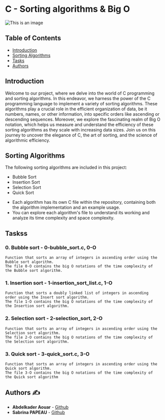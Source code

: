 # **C - Sorting algorithms & Big O**

![This is an image](https://zupimages.net/up/23/38/asrq.png)


## **Table of Contents**

- [Introduction](#introduction)
- [Sorting Algorithms](#sorting-algorithms)
- [Tasks](#Tasks)
- [Authors](#Authors)


## **Introduction**

Welcome to our project, where we delve into the world of C programming and sorting algorithms. In this endeavor, we harness the power of the C programming language to implement a variety of sorting algorithms. These algorithms play a crucial role in the efficient organization of data, be it numbers, names, or other information, into specific orders like ascending or descending sequences. Moreover, we explore the fascinating realm of Big O notation, which helps us measure and understand the efficiency of these sorting algorithms as they scale with increasing data sizes. Join us on this journey to uncover the elegance of C, the art of sorting, and the science of algorithmic efficiency.


## **Sorting Algorithms**

The following sorting algorithms are included in this project:

- Bubble Sort
- Insertion Sort
- Selection Sort
- Quick Sort

* Each algorithm has its own C file within the repository, containing both the algorithm implementation and an example usage.
* You can explore each algorithm's file to understand its working and analyze its time complexity and space complexity.


## **Taskss**

### 0. Bubble sort - 0-bubble_sort.c, 0-O
	Function that sorts an array of integers in ascending order using the Bubble sort algorithm.
	The file 0-O contains the big O notations of the time complexity of the Bubble sort algorithm.

### 1. Insertion sort - 1-insertion_sort_list.c, 1-O
	Function that sorts a doubly linked list of integers in ascending order using the Insert sort algorithm.
	The file 1-O contains the big O notations of the time complexity of the Insertion sort algorithm.

### 2. Selection sort - 2-selection_sort, 2-O
	Function that sorts an array of integers in ascending order using the Selection sort algorithm.
	The file 2-O contains the big O notations of the time complexity of the Selection sort algorithm.

### 3. Quick sort - 3-quick_sort.c, 3-O
	Function that sorts an array of integers in ascending order using the Quick sort algorithm.
	The file 3-O contains the big O notations of the time complexity of the Quick sort algorithm


## **Authors** :writing_hand:

* **Abdelkader Aouar**  - [Github](https://github.com/powerofcode2023)
* **Sabrina PAPEAU** - [Github](https://github.com/Holbiwan)

